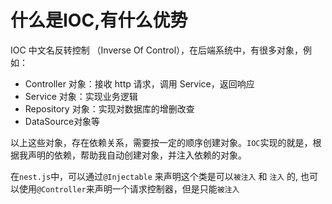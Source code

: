 # 什么是IOC,有什么优势

IOC 中文名反转控制 （Inverse Of Control），在后端系统中，有很多对象，例如：

+ Controller 对象：接收 http 请求，调用 Service，返回响应
+ Service 对象：实现业务逻辑
+ Repository 对象：实现对数据库的增删改查
+ DataSource对象等

以上这些对象，存在依赖关系，需要按一定的顺序创建对象。`IOC`实现的就是，根据我声明的依赖，帮助我自动创建对象，并注入依赖的对象。


在`nest.js`中，可以通过`@Injectable` 来声明这个类是可以`被注入` 和 `注入` 的, 也可以使用`@Controller`来声明一个请求控制器，但是只能`被注入`